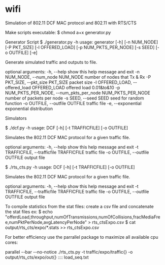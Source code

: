 # wifi
Simulation of 802.11 DCF MAC protocol and 802.11 with RTS/CTS

Make scripts executable:
$ chmod a+x generator.py

Generator Script
$ ./generator.py -h
usage: generator [-h] [-n NUM_NODE] [-P PKT_SIZE] [-l OFFERED_LOAD]
[-p NUM_PKTS_PER_NODE] [-s SEED] [-o OUTFILE] [-e]

Generate simulated traffic and outputs to file.

optional arguments:
-h, --help            show this help message and exit
-n NUM_NODE, --num_node NUM_NODE
number of nodes that Tx & Rx
-P PKT_SIZE, --pkt_size PKT_SIZE
packet size
-l OFFERED_LOAD, --offered_load OFFERED_LOAD
offered load 0.01&to&10
-p NUM_PKTS_PER_NODE, --num_pkts_per_node NUM_PKTS_PER_NODE
number of packets per node
-s SEED, --seed SEED  seed for random function
-o OUTFILE, --outfile OUTFILE
traffic file
-e, --exponential     exponential distribution

Simulators

$ ./dcf.py -h
usage: DCF [-h] [-t TRAFFICFILE] [-o OUTFILE]

Simulates the 802.11 DCF MAC protocol for a given traffic file.

optional arguments:
-h, --help                                            show this help message and exit
-t TRAFFICFILE, --trafficfile TRAFFICFILE             traffic file
-o OUTFILE, --outfile OUTFILE                         output file

$ ./rts_cts.py -h
usage: DCF [-h] [-t TRAFFICFILE] [-o OUTFILE]

Simulates the 802.11 DCF MAC protocol for a given traffic file.

optional arguments:
-h, --help                                            show this help message and exit
-t TRAFFICFILE, --trafficfile TRAFFICFILE             traffic file
-o OUTFILE, --outfile OUTFILE                         output file

To compile statistics from the stat files:
create a csv file and concatenate the stat files ex:
$ echo "offerdLoad,throughput,numOfTransmissions,numOfCollisions,fracMediaFree,numPktPerNode,avgLatencyPerNode" > rts_ctsExpo.csv
$ cat output/rts_cts/expo/*.stats >> rts_ctsExpo.csv

For better efficiency use the parrallel package to maximize all available cpu cores:

parallel --bar --no-notice ./rts_cts.py -t traffic/expo/traffic{} -o output/rts_cts/expo/out{} :::: load_seq.txt
